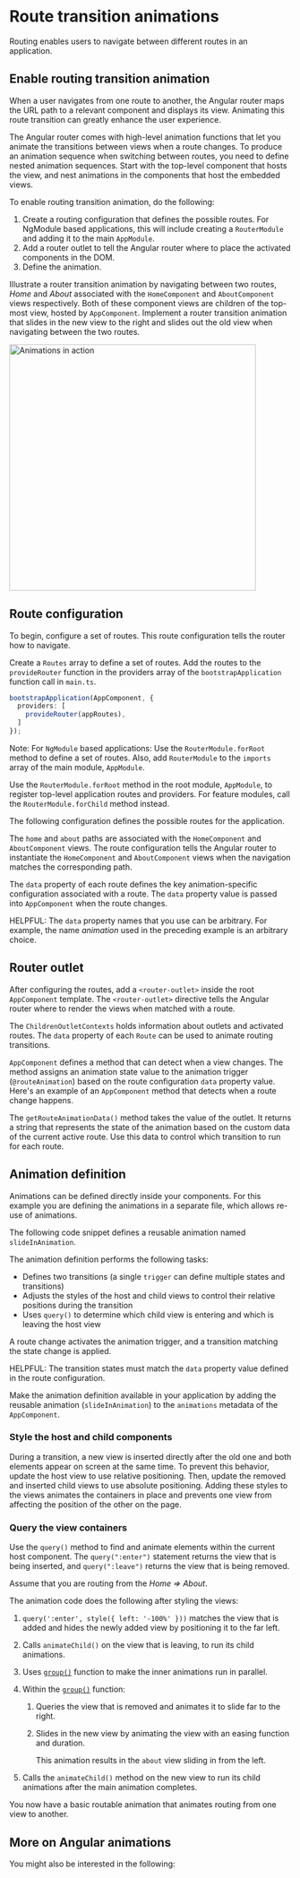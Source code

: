 # Route transition animations

Routing enables users to navigate between different routes in an application.

## Enable routing transition animation

When a user navigates from one route to another, the Angular router maps the URL path to a relevant component and displays its view.
Animating this route transition can greatly enhance the user experience.

The Angular router comes with high-level animation functions that let you animate the transitions between views when a route changes.
To produce an animation sequence when switching between routes, you need to define nested animation sequences.
Start with the top-level component that hosts the view, and nest animations in the components that host the embedded views.

To enable routing transition animation, do the following:

1. Create a routing configuration that defines the possible routes. For NgModule based applications, this will include creating a `RouterModule` and adding it to the main `AppModule`.
1. Add a router outlet to tell the Angular router where to place the activated components in the DOM.
1. Define the animation.

Illustrate a router transition animation by navigating between two routes, *Home* and *About* associated with the `HomeComponent` and `AboutComponent` views respectively.
Both of these component views are children of the top-most view, hosted by `AppComponent`.
Implement a router transition animation that slides in the new view to the right and slides out the old view when navigating between the two routes.

<img alt="Animations in action" width="440" src="assets/content/images/guide/animations/route-animation.gif">

## Route configuration

To begin, configure a set of routes. This route configuration tells the router how to navigate.

Create a `Routes` array to define a set of routes. Add the routes to the `provideRouter` function in the providers array of the `bootstrapApplication` function call in `main.ts`.

```ts
bootstrapApplication(AppComponent, {
  providers: [
    provideRouter(appRoutes),
  ]
});
```

Note: For `NgModule` based applications:
Use the `RouterModule.forRoot` method to define a set of routes.
Also, add `RouterModule` to the `imports` array of the main module, `AppModule`.

Use the `RouterModule.forRoot` method in the root module, `AppModule`, to register top-level application routes and providers.
For feature modules, call the `RouterModule.forChild` method instead.

The following configuration defines the possible routes for the application.

<docs-code header="src/app/app.routes.ts" path="animations/src/app/app.routes.ts" visibleRegion="route-animation-data"/>

The `home` and `about` paths are associated with the `HomeComponent` and `AboutComponent` views.
The route configuration tells the Angular router to instantiate the `HomeComponent` and `AboutComponent` views when the navigation matches the corresponding path.

The `data` property of each route defines the key animation-specific configuration associated with a route.
The `data` property value is passed into `AppComponent` when the route changes.

HELPFUL: The `data` property names that you use can be arbitrary.
For example, the name *animation* used in the preceding example is an arbitrary choice.

## Router outlet

After configuring the routes, add a `<router-outlet>` inside the root `AppComponent` template.
The `<router-outlet>` directive tells the Angular router where to render the views when matched with a route.

The `ChildrenOutletContexts` holds information about outlets and activated routes.
The `data` property of each `Route` can be used to animate routing transitions.

<docs-code header="src/app/app.component.html" path="animations/src/app/app.component.html" visibleRegion="route-animations-outlet"/>

`AppComponent` defines a method that can detect when a view changes.
The method assigns an animation state value to the animation trigger \(`@routeAnimation`\) based on the route configuration `data` property value.
Here's an example of an `AppComponent` method that detects when a route change happens.

<docs-code header="src/app/app.component.ts" path="animations/src/app/app.component.ts" visibleRegion="get-route-animations-data"/>

The `getRouteAnimationData()` method takes the value of the outlet. It returns a string that represents the state of the animation based on the custom data of the current active route.
Use this data to control which transition to run for each route.

## Animation definition

Animations can be defined directly inside your components.
For this example you are defining the animations in a separate file, which allows re-use of animations.

The following code snippet defines a reusable animation named `slideInAnimation`.

<docs-code header="src/app/animations.ts" path="animations/src/app/animations.ts" visibleRegion="route-animations"/>

The animation definition performs the following tasks:

* Defines two transitions \(a single `trigger` can define multiple states and transitions\)
* Adjusts the styles of the host and child views to control their relative positions during the transition
* Uses `query()` to determine which child view is entering and which is leaving the host view

A route change activates the animation trigger, and a transition matching the state change is applied.

HELPFUL: The transition states must match the `data` property value defined in the route configuration.

Make the animation definition available in your application by adding the reusable animation \(`slideInAnimation`\) to the `animations` metadata of the `AppComponent`.

<docs-code header="src/app/app.component.ts" path="animations/src/app/app.component.ts" visibleRegion="define"/>

### Style the host and child components

During a transition, a new view is inserted directly after the old one and both elements appear on screen at the same time.
To prevent this behavior, update the host view to use relative positioning.
Then, update the removed and inserted child views to use absolute positioning.
Adding these styles to the views animates the containers in place and prevents one view from affecting the position of the other on the page.

<docs-code header="src/app/animations.ts (excerpt)" path="animations/src/app/animations.ts" visibleRegion="style-view"/>

### Query the view containers

Use the `query()` method to find and animate elements within the current host component.
The `query(":enter")` statement returns the view that is being inserted, and `query(":leave")` returns the view that is being removed.

Assume that you are routing from the *Home =&gt; About*.

<docs-code header="src/app/animations.ts (excerpt)" path="animations/src/app/animations.ts" visibleRegion="query"/>

The animation code does the following after styling the views:

1. `query(':enter', style({ left: '-100%' }))` matches the view that is added and hides the newly added view by positioning it to the far left.
1. Calls `animateChild()` on the view that is leaving, to run its child animations.
1. Uses [`group()`](api/animations/group) function to make the inner animations run in parallel.
1. Within the [`group()`](api/animations/group) function:
    1. Queries the view that is removed and animates it to slide far to the right.
    1. Slides in the new view by animating the view with an easing function and duration.

        This animation results in the `about` view sliding in from the left.

1. Calls the `animateChild()` method on the new view to run its child animations after the main animation completes.

You now have a basic routable animation that animates routing from one view to another.

## More on Angular animations

You might also be interested in the following:

<docs-pill-row>
  <docs-pill href="guide/animations" title="Introduction to Angular animations"/>
  <docs-pill href="guide/animations/transition-and-triggers" title="Transition and triggers"/>
  <docs-pill href="guide/animations/complex-sequences" title="Complex animation sequences"/>
  <docs-pill href="guide/animations/reusable-animations" title="Reusable animations"/>
</docs-pill-row>
